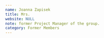 ```yaml
---
name: Joanna Zapisek
title: Mrs.
website: NULL
note: former Project Manager of the group.
category: Former Members
---
```

